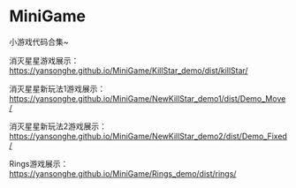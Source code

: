 # MiniGame
小游戏代码合集~

消灭星星游戏展示：https://yansonghe.github.io/MiniGame/KillStar_demo/dist/killStar/

消灭星星新玩法1游戏展示：https://yansonghe.github.io/MiniGame/NewKillStar_demo1/dist/Demo_Move/

消灭星星新玩法2游戏展示：https://yansonghe.github.io/MiniGame/NewKillStar_demo2/dist/Demo_Fixed/

Rings游戏展示：https://yansonghe.github.io/MiniGame/Rings_demo/dist/rings/
